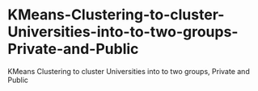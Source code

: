 # KMeans-Clustering-to-cluster-Universities-into-to-two-groups-Private-and-Public
KMeans Clustering to cluster Universities into to two groups, Private and Public
